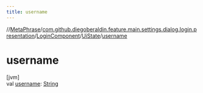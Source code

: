 ```yaml
---
title: username
---
```

//[MetaPhrase](../../../../index.html)/[com.github.diegoberaldin.feature.main.settings.dialog.login.presentation](../../index.html)/[LoginComponent](../index.html)/[UiState](index.html)/[username](username.html)



# username



[jvm]\
val [username](username.html): [String](https://kotlinlang.org/api/latest/jvm/stdlib/kotlin/-string/index.html)





